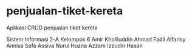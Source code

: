 # penjualan-tiket-kereta
Aplikasi CRUD penjualan tiket kereta

Sistem Informasi 2-A
Kelompok 6
Amir Kholiluddin 
Ahmad Fadil Alfarisy 
Annisa Safa 
Assiva Nurul Huzna
Azzam Izzudin Hasan 
